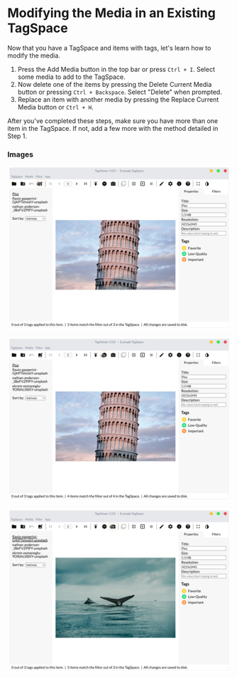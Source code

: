 # Modifying the Media in an Existing TagSpace

Now that you have a TagSpace and items with tags, let's learn how to modify the media.

1. Press the Add Media button in the top bar or press `Ctrl + I`. Select some media to add to the TagSpace.
2. Now delete one of the items by pressing the Delete Current Media button or pressing `Ctrl + Backspace`. Select "Delete" when prompted.
3. Replace an item with another media by pressing the Replace Current Media button or `Ctrl + H`.

After you've completed these steps, make sure you have more than one item in the TagSpace. If not, add a few more with the method detailed in Step 1.

### Images

![Step 1: The location of the Add Media button in the Top Bar](../.gitbook/assets/screenshot-from-2020-07-05-09-46-06.png)

![Step 2: The location of the Delete Media button in the Top Bar](../.gitbook/assets/screenshot-from-2020-07-05-09-48-22.png)

![Step 3: The location of the Replace Media button in the Top Bar](../.gitbook/assets/screenshot-from-2020-07-05-09-49-37.png)


